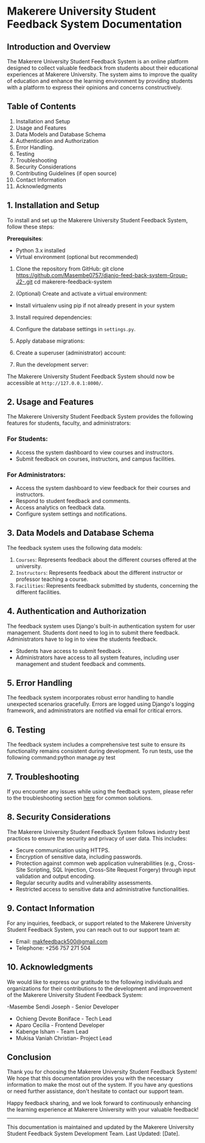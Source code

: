 # Makerere University Student Feedback System Documentation

## Introduction and Overview

The Makerere University Student Feedback System is an online platform designed to collect valuable feedback from students about their educational experiences at Makerere University. The system aims to improve the quality of education and enhance the learning environment by providing students with a platform to express their opinions and concerns constructively.

## Table of Contents

1. Installation and Setup
2. Usage and Features
3. Data Models and Database Schema
4. Authentication and Authorization
5. Error Handling.
6. Testing
7. Troubleshooting
8. Security Considerations
9. Contributing Guidelines (if open source)
10. Contact Information
11. Acknowledgments

## 1. Installation and Setup

To install and set up the Makerere University Student Feedback System, follow these steps:

**Prerequisites**:
- Python 3.x installed
- Virtual environment (optional but recommended)

1. Clone the repository from GitHub:
git clone https://github.com/Masembe0757/djanjo-feed-back-system-Group-J2-.git
cd makerere-feedback-system


2. (Optional) Create and activate a virtual environment:
- Install virtualenv using pip if not already present in your system


3. Install required dependencies:

4. Configure the database settings in `settings.py`. 

5. Apply database migrations:

6. Create a superuser (administrator) account:

7. Run the development server:


The Makerere University Student Feedback System should now be accessible at `http://127.0.0.1:8000/`.

## 2. Usage and Features

The Makerere University Student Feedback System provides the following features for students, faculty, and administrators:

### For Students:
- Access the system dashboard to view courses and instructors.
- Submit feedback on courses, instructors, and campus facilities.


### For Administrators:
- Access the system dashboard to view feedback for their courses and instructors.
- Respond to student feedback and comments.
- Access  analytics on feedback data.
- Configure system settings and notifications.


## 3. Data Models and Database Schema

The feedback system uses the following data models:

1. `Courses`: Represents feedback about the different courses offered at the university.
2. `Instructors`: Represents feedback about the different instructor or professor teaching a course.
3. `Facilities`: Represents feedback submitted by students, concerning the different facilities.



## 4. Authentication and Authorization

The feedback system uses Django's built-in authentication system for user management. 
Students dont need to log in to submit there feedback.
Administrators have to log in to view the students feedback.

- Students have access to submit feedback .
- Administrators have access to all system features, including user management and student feedback and comments.



## 5. Error Handling

The feedback system incorporates robust error handling to handle unexpected scenarios gracefully. Errors are logged using Django's logging framework, and administrators are notified via email for critical errors.

## 6. Testing

The feedback system includes a comprehensive test suite to ensure its functionality remains consistent during development. To run tests, use the following command:python manage.py test

## 7. Troubleshooting

If you encounter any issues while using the feedback system, please refer to the troubleshooting section [here](troubleshooting.md) for common solutions.


## 8. Security Considerations

The Makerere University Student Feedback System follows industry best practices to ensure the security and privacy of user data. This includes:

- Secure communication using HTTPS.
- Encryption of sensitive data, including passwords.
- Protection against common web application vulnerabilities (e.g., Cross-Site Scripting, SQL Injection, Cross-Site Request Forgery) through input validation and output encoding.
- Regular security audits and vulnerability assessments.
- Restricted access to sensitive data and administrative functionalities.

## 9. Contact Information

For any inquiries, feedback, or support related to the Makerere University Student Feedback System, you can reach out to our support team at:

- Email: makfeedback500@gmail.com
- Telephone: +256 757 271 504
## 10. Acknowledgments

We would like to express our gratitude to the following individuals and organizations for their contributions to the development and improvement of the Makerere University Student Feedback System:

-Masembe Sendi Joseph - Senior Developer
- Ochieng Devote Boniface - Tech Lead
- Aparo Cecilia - Frontend Developer
- Kabenge Isham - Team Lead
- Mukisa Vaniah Christian- Project Lead


## Conclusion

Thank you for choosing the Makerere University Student Feedback System! We hope that this documentation provides you with the necessary information to make the most out of the system. If you have any questions or need further assistance, don't hesitate to contact our support team.

Happy feedback sharing, and we look forward to continuously enhancing the learning experience at Makerere University with your valuable feedback!

---
This documentation is maintained and updated by the Makerere University Student Feedback System Development Team. Last Updated: [Date].

